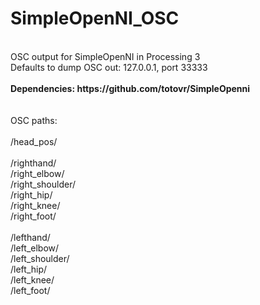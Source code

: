 # SimpleOpenNI_OSC
<br>
OSC output for SimpleOpenNI in Processing 3 <br>
Defaults to dump OSC out: 127.0.0.1, port 33333 <br>
<br>
<b>Dependencies: https://github.com/totovr/SimpleOpenni </b><br>
<br>
<br>
OSC paths:<br>
<br>
/head_pos/<br>
<br>
/righthand/<br>
/right_elbow/<br>
/right_shoulder/<br>
/right_hip/<br>
/right_knee/<br>
/right_foot/<br>
<br>
/lefthand/<br>
/left_elbow/<br>
/left_shoulder/<br>
/left_hip/<br>
/left_knee/<br>
/left_foot/<br>
